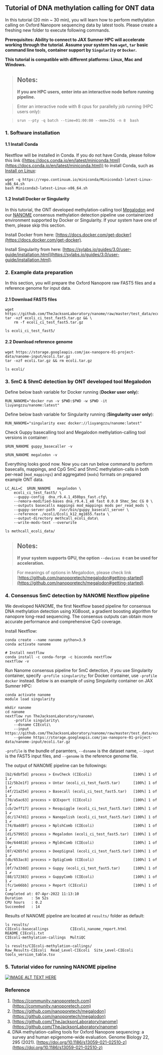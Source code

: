 ## Tutorial of DNA methylation calling for ONT data
In this tutorial (20 min ~ 30 min), you will learn how to perform methylation calling on Oxford Nanopore sequencing data by latest tools. Please create a freshing new folder to execute following commands.


**Prerequisites: Ability to connect to JAX Sumner HPC will accelerate working through the tutorial. Assume your system has `wget`, `tar` basic command line tools, container support by `Singularity` or `Docker`.**

**This tutorial is compatible with different platforms: Linux, Mac and Windows.** 


> ## Notes:
> **If you are HPC users, enter into an interactive node before running pipeline.**

> Enter an interactive node with 8 cpus for parallelly job running (HPC users only):

> ```
> srun --pty -q batch --time=01:00:00 --mem=25G -n 8  bash
> ```

### 1. Software installation

#### 1.1 Install Conda
Nextflow will be installed in Conda. If you do not have Conda, please follow this link ([https://docs.conda.io/en/latest/miniconda.html](https://docs.conda.io/en/latest/miniconda.html)) to install Conda, such as [Install on Linux](https://conda.io/projects/conda/en/latest/user-guide/install/linux.html):

```
wget -q https://repo.continuum.io/miniconda/Miniconda3-latest-Linux-x86_64.sh
bash Miniconda3-latest-Linux-x86_64.sh
```


#### 1.2 Install Docker or Singularity
In this tutorial, the ONT developed methylation-calling tool [Megalodon](https://github.com/nanoporetech/megalodon) and our [NANOME](https://github.com/TheJacksonLaboratory/nanome) consensus methylation detection pipeline use containerized environment supported by Docker or Singularity. If your system have one of them, please skip this section.

Install Docker from here: [https://docs.docker.com/get-docker](https://docs.docker.com/get-docker).

Install Singularity from here: [https://sylabs.io/guides/3.0/user-guide/installation.html](https://sylabs.io/guides/3.0/user-guide/installation.html).


### 2. Example data preparation
In this section, you will prepare the Oxford Nanopore raw FAST5 files and a reference genome for input data.

#### 2.1 Download FAST5 files

```
wget https://github.com/TheJacksonLaboratory/nanome/raw/master/test_data/ecoli_ci_test_fast5.tar.gz
tar -xzf ecoli_ci_test_fast5.tar.gz && \
    rm -f ecoli_ci_test_fast5.tar.gz
    
ls ecoli_ci_test_fast5/
```

#### 2.2 Download reference genome

```
wget https://storage.googleapis.com/jax-nanopore-01-project-data/nanome-input/ecoli.tar.gz
tar -xzf ecoli.tar.gz && rm ecoli.tar.gz

ls ecoli/
```

### 3. 5mC & 5hmC detection by ONT developed tool Megalodon
Define below bash variable for Docker running (**Docker user only**):
```
RUN_NANOME="docker run -v $PWD:$PWD -w $PWD -it liuyangzzu/nanome:latest"
```


Define below bash variable for Singularity running (**Singularity user only**):
```
RUN_NANOME="singularity exec docker://liuyangzzu/nanome:latest"
```

Check Guppy basecalling tool and Megalodon methylation-calling tool versions in container:
```
$RUN_NANOME guppy_basecaller -v

$RUN_NANOME megalodon -v
```

Everything looks good now. Now you can run below command to perform basecalls, mappings, and CpG 5mC and 5hmC methylation-calls in both per-read (``mod_mappings``) and aggregated (``mods``) formats on prepared example ONT data.

```
LC_ALL=C  $RUN_NANOME   megalodon \
    ecoli_ci_test_fast5/ \
    --guppy-config  dna_r9.4.1_450bps_fast.cfg\
    --remora-modified-bases dna_r9.4.1_e8 fast 0.0.0 5hmc_5mc CG 0 \
    --outputs basecalls mappings mod_mappings mods per_read_mods \
    --guppy-server-path  /usr/bin/guppy_basecall_server \
    --reference ./ecoli/Ecoli_k12_mg1655.fasta \
    --output-directory methcall_ecoli_data\
    --write-mods-text --overwrite 

ls methcall_ecoli_data/
```

> ## Notes:
> **If your system supports GPU, the option `--devices 0` can be used for acceleration.**

> For meanings of options in Megalodon, please check link [https://github.com/nanoporetech/megalodon#getting-started](https://github.com/nanoporetech/megalodon#getting-started).

### 4. Consensus 5mC detection by NANOME Nextflow pipeline
We developed NANOME, the first Nextflow based pipeline for consensus DNA methylation detection using XGBoost, a gradient boosting algorithm for nanopore long-read sequencing. The consensus outputs can obtain more accurate performance and  comprehensive CpG coverage.

Install Nextflow:

```
conda create --name nanome python=3.9
conda activate nanome

# Install nextflow
conda install -c conda-forge -c bioconda nextflow
nextflow -v
```


Run Nanome consensus pipeline for 5mC detection, if you use Singularity container, specify `-profile singularity`; for Docker container, use `-profile docker` instead. Below is an example of using Singularity container on JAX Sumner HPC:

```
conda activate nanome
module load singularity

mkdir nanome
cd nanome
nextflow run TheJacksonLaboratory/nanome\
    -profile singularity\
    --dsname CIEcoli\
    --input  https://github.com/TheJacksonLaboratory/nanome/raw/master/test_data/ecoli_ci_test_fast5.tar.gz\
    --genome https://storage.googleapis.com/jax-nanopore-01-project-data/nanome-input/ecoli.tar.gz
```

`-profile` is the bundle of paramters, `--dsname` is the dataset name, `--input` is the FAST5 input files, and `--genome` is the reference genome file.

The output of NANOME pipeline can be followings:

```
[b2/6dbf5d] process > EnvCheck (CIEcoli)                   [100%] 1 of 1 ✔
[12/5b2e1f] process > Untar (ecoli_ci_test_fast5.tar)      [100%] 1 of 1 ✔
[4f/21a254] process > Basecall (ecoli_ci_test_fast5.tar)   [100%] 1 of 1 ✔
[70/a5ac63] process > QCExport (CIEcoli)                   [100%] 1 of 1 ✔
[cb/2eff17] process > Resquiggle (ecoli_ci_test_fast5.tar) [100%] 1 of 1 ✔
[dc/1747d1] process > Nanopolish (ecoli_ci_test_fast5.tar) [100%] 1 of 1 ✔
[74/8add8f] process > NplshComb (CIEcoli)                  [100%] 1 of 1 ✔
[d1/579953] process > Megalodon (ecoli_ci_test_fast5.tar)  [100%] 1 of 1 ✔
[0e/644818] process > MgldnComb (CIEcoli)                  [100%] 1 of 1 ✔
[07/4265fe] process > DeepSignal (ecoli_ci_test_fast5.tar) [100%] 1 of 1 ✔
[db/653ac8] process > DpSigComb (CIEcoli)                  [100%] 1 of 1 ✔
[0f/7a33dd] process > Guppy (ecoli_ci_test_fast5.tar)      [100%] 1 of 1 ✔
[88/172383] process > GuppyComb (CIEcoli)                  [100%] 1 of 1 ✔
[fc/1e66bb] process > Report (CIEcoli)                     [100%] 1 of 1 ✔
Completed at: 07-Apr-2022 11:13:10
Duration    : 5m 52s
CPU hours   : 0.2
Succeeded   : 14
```

Results of NANOME pipeline are located at `results/` folder as default:

```
ls results/
CIEcoli-basecallings          CIEcoli_nanome_report.html  README_CIEcoli.txt
CIEcoli-methylation-callings  MultiQC

ls results/CIEcoli-methylation-callings/
Raw_Results-CIEcoli  Read_Level-CIEcoli  Site_Level-CIEcoli  tools_version_table.tsv
```

### 5. Tutorial video for running NANOME pipeline
[![IMAGE ALT TEXT HERE](https://img.youtube.com/vi/TfotM55KTVE/0.jpg)](https://www.youtube.com/watch?v=TfotM55KTVE)


### Reference
1. [https://community.nanoporetech.com](https://community.nanoporetech.com)
2. [https://github.com/nanoporetech/megalodon](https://github.com/nanoporetech/megalodon)
3. [https://github.com/TheJacksonLaboratory/nanome](https://github.com/TheJacksonLaboratory/nanome)
4. DNA methylation-calling tools for Oxford Nanopore sequencing: a survey and human epigenome-wide evaluation. Genome Biology 22, 295 (2021). [https://doi.org/10.1186/s13059-021-02510-z](https://doi.org/10.1186/s13059-021-02510-z)
